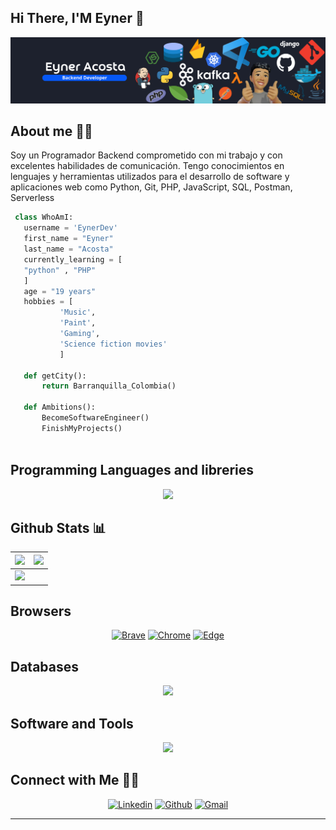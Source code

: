 

## Hi There, I'M Eyner 👋

![Github Banner](https://github.com/EynerDev/banner/blob/main/Eyner%20Acosta(1).png)

## About me 👨‍💻
Soy un Programador Backend comprometido con mi trabajo y con excelentes habilidades de comunicación. Tengo conocimientos en lenguajes y herramientas utilizados para el desarrollo de software y aplicaciones web como Python, Git,  PHP, JavaScript,  SQL, Postman, Serverless 



 ```python
  class WhoAmI:
    username = 'EynerDev'
	first_name = "Eyner"
	last_name = "Acosta"
    currently_learning = [
	"python" , "PHP"
	]
    age = "19 years"
	hobbies = [
			'Music',
			'Paint',
		 	'Gaming',
			'Science fiction movies'
			]
	
	def getCity():
		return Barranquilla_Colombia()
	
	def Ambitions():
		BecomeSoftwareEngineer()
		FinishMyProjects()
	
 ```

## Programming Languages and libreries 

<p align="center">
  <a href="https://skillicons.dev">
    <img src="https://skillicons.dev/icons?i=php,js,md,py,flask" />
  </a>
</p>

 
## Github Stats 📊

<img src="https://github-readme-stats.vercel.app/api?username=EynerDev&&show_icons=true&count_private=true&theme=github_dark">|<img src="https://github-readme-streak-stats.herokuapp.com/?user=EynerDev&theme=blueberry_duo"/>
|---|---|
<img src="https://github-readme-stats.vercel.app/api/top-langs/?username=EynerDev&layout=compact&theme=github_dark"/>|


## Browsers
<p align= "center">
	<a href="#"><img alt="Brave" src="https://img.shields.io/badge/Brave-FB542B?logo=brave&logoColor=white"></a>
	<a href="#"><img alt="Chrome" src="https://img.shields.io/badge/Google_chrome-4285F4?logo=Google-Chrome&logoColor=white"></a>
	<a href="#"><img alt="Edge" src="https://img.shields.io/badge/Microsoft_Edge-0078D7?logo=Microsoft-edge&logoColor=white"></a>
</p>

## Databases

<p align="center">
  <a href="https://skillicons.dev">
    <img src="https://skillicons.dev/icons?i=mongodb,mysql,sqlite "/>
  </a>
</p>

## Software and Tools

<p align="center">
  <a href="https://skillicons.dev">
    <img src="https://skillicons.dev/icons?i=vscode,powershell,postman,github,git,figma,angular,bootstrap,css,html,discord,windows"/>
  </a>
</p>


## Connect with Me 🤝🏻


<p align="center">
  <a href="https://www.linkedin.com/in/eyner-acosta-misat-91626a289/"><img alt="Linkedin" title="Eyner Acosta  Linkedin" src="https://img.shields.io/badge/LinkedIn-0077B5?style=for-the-badge&logo=linkedin&logoColor=white"></a>
  <a href="https://github.com/eyner1003"><img alt="Github" title="Eyner Acosta GitHub" src="https://img.shields.io/badge/GitHub-100000?style=for-the-badge&logo=github&logoColor=white"></a>
  <a href="mailto:eyneracosta96@gmail.com"><img alt="Gmail" title="Eyner Acosta Gmail" src="https://img.shields.io/badge/Gmail-D14836?style=for-the-badge&logo=gmail&logoColor=white"></a>

</p>

------

